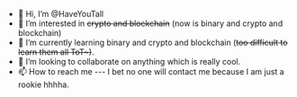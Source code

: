- 👋 Hi, I’m @HaveYouTall
- 👀 I’m interested in ~~crypto and blockchain~~ (now is binary and crypto and blockchain)
- 🌱 I’m currently learning binary and crypto and blockchain (~~too difficult to learn them all ToT\~)~~.
- 💞️ I’m looking to collaborate on anything which is really cool.
- 📫 How to reach me --- I bet no one will contact me because I am just a rookie hhhha.

<!---
HaveYouTall/HaveYouTall is a ✨ special ✨ repository because its `README.md` (this file) appears on your GitHub profile.
You can click the Preview link to take a look at your changes.
--->
